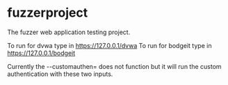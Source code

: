 fuzzerproject
=============

The fuzzer web application testing project.


To run for dvwa type in https://127.0.0.1/dvwa
To run for bodgeit type in https://127.0.0.1/bodgeit

Currently the --customauthen= does not function but it will run the custom authentication with these two inputs.
